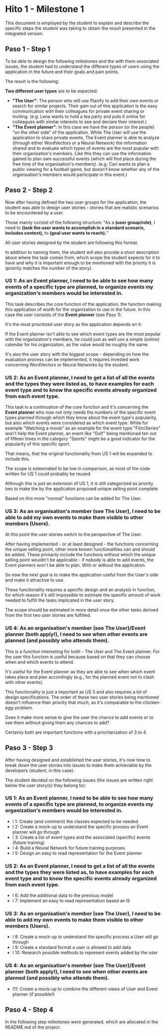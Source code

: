 # Hito 1 - Milestone 1
This document is employed by the student to explain and describe the specific steps the student was taking to obtain the result presented in the integrated version.

## Paso 1 - Step 1
To be able to design the following milestones and the with them associated issues, the student had to understand the different types of users using the application in the future and their goals and pain points.

The result is the following:

**Two different user types** are to be expected:

- **"The User"**: The person who will use Planify to add their own events or search for similar projects. Their gain out of this application is the easy communication with their colleagues for private event sharing or inviting. (e.g. Lena wants to hold a tea party and puts it online for colleagues with similar interests to see and declare their interest.)
- **"The Event planner"**: In this case we have the person (or the people) "on the other side" of the application. While The User will use the application to share private events, The Event planner is able to analyze (through either WordVectors or a Neural Network) the information shared and to evaluate which types of events are the most popular with their organisation's members. Like this they can use the information gained to plan own successful events (which will find place during the free time of the organisation's members). (e.g. Carl wants to plan a public viewing for a football game, but doesn't know whether any of the organisation's members would participate in this event.)

## Paso 2 - Step 2

Now after having defined the two user groups for the application, the student was able to design user stories - stories that are realistic scenarios to be encountered by a user.

Those mainly consist of the following structure:
"As a **(user group/role)**, I need to **(task the user wants to accomplish in a standard scenario, includes context)**, to **(goal user wants to reach).**"

All user stories designed by the student are following this format.

In addition to naming them, the student will also provide a short description about where the task comes from, which scope the student expects for it to have and why it is important enough to be mentioned with the priority it is (priority matches the number of the story).

### US 1: As an Event planner, I need to be able to see how many events of a specific type are planned, to organize events my organization's members would be interested in.

This task describes the core function of the application, the function making this application of worth for the organization to use in the future. In this case the user consists of the **Event planner** (see Paso 1). 

It's the most prioritized user story as the application depends on it:

If the Event planner isn't able to see which event types are the most popular with the organization's members, he could just as well use a simple (online) calendar for his organization, as the value would be roughly the same.

It's also the user story with the biggest scope - depending on how the evaluation process can be implemented, it requires invested work concerning WordVectors or Neural Networks by the student.

### US 2: As an Event planner, I need to get a list of all the events and the types they were listed as, to have examples for each event type and to know the specific events already organized from each event type. 

This task is a continuation of the core function and it's concerning the **Event planner** who now not only needs the numbers of the specific event types planned through which they know about the event type's popularity, but also which events were considered as which event type.
While for example "Watching a movie" as an example for the event type "Film/Series" won't help the Event planner, an event like "Golf" being mentioned ten out of fifteen times in the category "Sports" might be a good indicator for the popularity of this specific sport.

That means, that the original functionality from US 1 will be expanded to include this.

The scope is esteemated to be low in comparison, as most of the code written for US 1 could probably be reused.

Although this is just an extension of US 1, it is still categorized as priority two to make the by the application proposed unique selling point complete. 

Based on this more "normal" functions can be added for The User.

### US 3: As an organisation's member (see The User), I need to be able to add my own events to make them visible to other members (Users).

At this point the user stories switch to the perspective of The User.

After having implemented - or at least designed - the functions concerning the unique selling point, other more known functionalities can and should be added.
These primarily include the functions without which the unique selling point wouldn't be applicable - if nobody is able to add events, the Event planners won't be able to plan. With or without the application.

So now the next goal is to make the application useful from the User's side and make it attractive to use.

These functionality requires a specific design and an analysis in function, for which reason it's still impossible to estimate the specific amount of work needed to fulfill the tasks implicated in the user story.

The scope should be estimated in more detail once the other tasks derived from the first two user stories are fulfilled.

### US 4: As an organisation's member (see The User)/Event planner (both apply!), I need to see when other events are planned (and possibly who attends them).

This is a function interesting for both - The User and The Event planner. For the user this function is useful because based on that they can choose when and which events to attend. 

It's useful for the Event planner as they are able to see when which event takes place and plan accordingly (e.g., for the planned event not to clash with other events).

This functionality is just a important as US 3 and also requires a lot of design specifications. 
The order of these two user stories being mentioned doesn't influence their priority that much, as it's comparable to the chicken-egg-problem.

Does it make more sense to give the user the chance to add events or to see them without giving them any chances to add?

Certainly both are important functions with a prioritarization of 3 to 4.

## Paso 3 - Step 3

After having designed and established the user stories, it's now time to break down the user stories into issues to make them achievable by the developers (student, in this case).

The student decided on the following issues (the issues are written right below the user story(s) they belong to):

### US 1: As an Event planner, I need to be able to see how many events of a specific type are planned, to organize events my organization's members would be interested in.
- I 1: Create (and comment) the classes expected to be needed 
- I 2: Create a mock-up to understand the specific process an Event planner will go through
- I 3: Create a list of event types and the associated (specific) events (future training)
- I 4: Build a Neural Network for future training purposes
- I 5: Design an easy to read representation for the Event planner

### US 2: As an Event planner, I need to get a list of all the events and the types they were listed as, to have examples for each event type and to know the specific events already organized from each event type. 
- I 6: Add the additional data to the previous model
- I 7: Implement an easy to read representation based an I5

### US 3: As an organisation's member (see The User), I need to be able to add my own events to make them visible to other members (Users).
- I 8: Create a mock-up to understand the specific process a User will go through
- I 9: Create a standard format a user is allowed to add data
- I 10: Research possible methods to represent events added by the user

### US 4: As an organisation's member (see The User)/Event planner (both apply!), I need to see when other events are planned (and possibly who attends them).
- I11: Create a mock-up to combine the different views of User and Event planner (if possible!)

## Paso 4 - Step 4

In the following step milestones were generated, which are allocated in the README.md of the project.